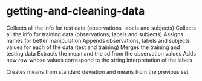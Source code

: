 getting-and-cleaning-data
=========================

Collects all the info for test data (observations, labels and subjects)
Collects all the info for training data (observations, labels and subjects)
Assigns names for better manipulation
Appends observations, labels and subjects values for each of the data (test and training)
Merges the training and testing data
Extracts the mean and the sd from the observation values
Adds new row whose values correspond to the string interpretation of the labels

Creates means from standard deviation and means from the previous set

